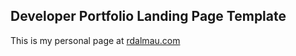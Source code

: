 ## Developer Portfolio Landing Page Template

This is my personal page at [rdalmau.com](https://rdalmau.com)
